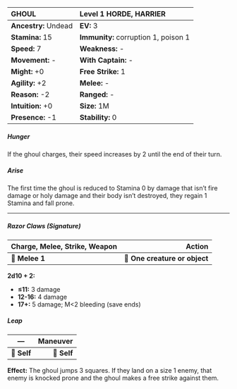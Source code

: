 | **GHOUL**                                | Level 1 HORDE, HARRIER                   |
|:-----------------------------------------|:-----------------------------------------|
| **Ancestry:** Undead                     | **EV:** 3                                |
| **Stamina:** 15                          | **Immunity:** corruption 1, poison 1     |
| **Speed:** 7                             | **Weakness:** -                          |
| **Movement:** -                          | **With Captain:** -                      |
| **Might:** +0                            | **Free Strike:** 1                       |
| **Agility:** +2                          | **Melee:** -                             |
| **Reason:** -2                           | **Ranged:** -                            |
| **Intuition:** +0                        | **Size:** 1M                             |
| **Presence:** -1                         | **Stability:** 0                         |

##### Hunger

If the ghoul charges, their speed increases by 2 until the end of their turn.

##### Arise

The first time the ghoul is reduced to Stamina 0 by damage that isn’t fire damage or holy damage and their body isn’t destroyed, they regain 1 Stamina and fall prone.

---

##### **Razor Claws (Signature)**

| **Charge, Melee, Strike, Weapon** |                    **Action** |
| --------------------------------- | -----------------------------:|
| **📏 Melee 1**                    | **🎯 One creature or object** |

**2d10 + 2:**
- **≤11:** 3 damage
- **12-16:** 4 damage
- **17+:** 5 damage; M<2 bleeding (save ends)

##### **Leap**

| **—**       | **Maneuver** |
| ----------- | ------------:|
| **📏 Self** |  **🎯 Self** |

**Effect:** The ghoul jumps 3 squares. If they land on a size 1 enemy, that enemy is knocked prone and the ghoul makes a free strike against them.
